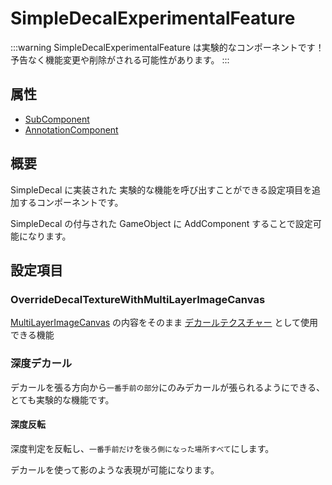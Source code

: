 # SimpleDecalExperimentalFeature

:::warning
SimpleDecalExperimentalFeature は実験的なコンポーネントです！予告なく機能変更や削除がされる可能性があります。
:::

## 属性

- [SubComponent](/docs/Reference/General/ComponentBasicBehavior.md#maincomponent-と-subcomponent)
- [AnnotationComponent](/docs/Reference/General/ComponentBasicBehavior.md#ownedcomponent-と-annotationcomponent)

## 概要

SimpleDecal に実装された 実験的な機能を呼び出すことができる設定項目を追加するコンポーネントです。

SimpleDecal の付与された GameObject に AddComponent することで設定可能になります。

## 設定項目

### OverrideDecalTextureWithMultiLayerImageCanvas

[MultiLayerImageCanvas](/docs/Reference/MultiLayerImageCanvas) の内容をそのまま [デカールテクスチャー](#デカールテクスチャー) として使用できる機能

### 深度デカール

デカールを張る方向から`一番手前の部分`にのみデカールが張られるようにできる、とても実験的な機能です。

#### 深度反転

深度判定を反転し、`一番手前だけ`を`後ろ側になった場所すべて`にします。

デカールを使って影のような表現が可能になります。
